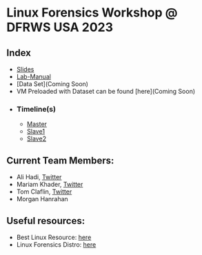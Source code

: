# Linux Forensics Workshop @ DFRWS USA 2023

## Index
- [Slides](https://github.com/ashemery/LinuxForensics/blob/master/Workshops/DFRWS_USA_2023/Linux-Forensics-Workshop-Slides.pdf)
- [Lab-Manual](https://github.com/ashemery/LinuxForensics/blob/master/Workshops/DFRWS_USA_2023/Linux-Forensics-Workshop-Manual.pdf)
- [Data Set](Coming Soon)
- VM Preloaded with Dataset can be found [here](Coming Soon)
- ### Timeline(s)
  - [Master](https://github.com/ashemery/LinuxForensics/blob/master/Workshops/DFRWS_USA_2023/master.csv)
  - [Slave1](https://github.com/ashemery/LinuxForensics/blob/master/Workshops/DFRWS_USA_2023/slave1.csv)
  - [Slave2](https://github.com/ashemery/LinuxForensics/blob/master/Workshops/DFRWS_USA_2023/slave2.csv)


## Current Team Members:
- Ali Hadi, [Twitter](https://twitter.com/binaryz0ne)
- Mariam Khader, [Twitter](https://twitter.com/maryst33d)
- Tom Claflin, [Twitter](https://twitter.com/_cyberyom)
- Morgan Hanrahan

## Useful resources:
- Best Linux Resource: [here](https://man7.org/tlpi/index.html)
- Linux Forensics Distro: [here](https://tsurugi-linux.org/)

